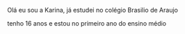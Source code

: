 Olá eu sou a Karina, já estudei no colégio Brasilio de Araujo

tenho 16 anos e estou no primeiro ano do ensino médio




